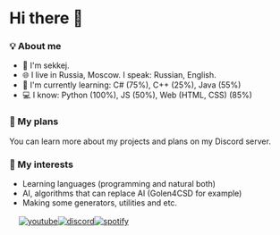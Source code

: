 # Hi there 👋
### 💡 About me
  - 👤 I'm sekkej.
  - 🌐 I live in Russia, Moscow. I speak: Russian, English.
  - 📘 I'm currently learning:   C# (75%), C++ (25%), Java (55%)
  - 💻️ I know:   Python (100%), JS (50%), Web (HTML, CSS) (85%)

### 🧭  My plans
You can learn more about my projects and plans on my Discord server.

### 🤔  My interests
  - Learning languages (programming and natural both)
  - AI, algorithms that can replace AI (Golen4CSD for example)
  - Making some generators, utilities and etc.

ᅠ
[![youtube](https://img.shields.io/badge/YouTube-FF1122?style=for-the-badge&logo=YouTube&logoColor=white)](https://www.youtube.com/channel/UCavZQbbBkrHdFez7GWfdKDg)[![discord](https://img.shields.io/badge/Discord-1060FF?style=for-the-badge&logo=Discord&logoColor=white)](https://discord.gg/GsRhVe5NGw)[![spotify](https://img.shields.io/badge/Spotify-10CC50?style=for-the-badge&logo=Spotify&logoColor=black)](https://www.youtube.com/channel/UCavZQbbBkrHdFez7GWfdKDg)
